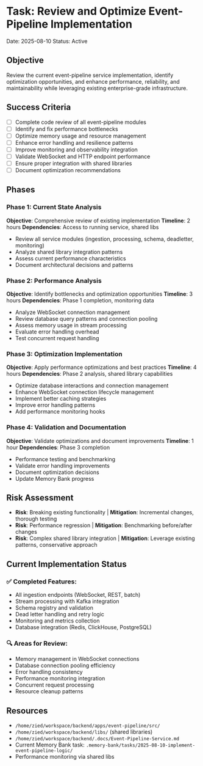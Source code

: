 # Task: Review and Optimize Event-Pipeline Implementation

Date: 2025-08-10
Status: Active

## Objective

Review the current event-pipeline service implementation, identify optimization opportunities, and enhance performance, reliability, and maintainability while leveraging existing enterprise-grade infrastructure.

## Success Criteria

- [ ] Complete code review of all event-pipeline modules
- [ ] Identify and fix performance bottlenecks
- [ ] Optimize memory usage and resource management
- [ ] Enhance error handling and resilience patterns
- [ ] Improve monitoring and observability integration
- [ ] Validate WebSocket and HTTP endpoint performance
- [ ] Ensure proper integration with shared libraries
- [ ] Document optimization recommendations

## Phases

### Phase 1: Current State Analysis

**Objective**: Comprehensive review of existing implementation
**Timeline**: 2 hours
**Dependencies**: Access to running service, shared libs

- Review all service modules (ingestion, processing, schema, deadletter, monitoring)
- Analyze shared library integration patterns
- Assess current performance characteristics
- Document architectural decisions and patterns

### Phase 2: Performance Analysis

**Objective**: Identify bottlenecks and optimization opportunities
**Timeline**: 3 hours
**Dependencies**: Phase 1 completion, monitoring data

- Analyze WebSocket connection management
- Review database query patterns and connection pooling
- Assess memory usage in stream processing
- Evaluate error handling overhead
- Test concurrent request handling

### Phase 3: Optimization Implementation

**Objective**: Apply performance optimizations and best practices
**Timeline**: 4 hours
**Dependencies**: Phase 2 analysis, shared library capabilities

- Optimize database interactions and connection management
- Enhance WebSocket connection lifecycle management
- Implement better caching strategies
- Improve error handling patterns
- Add performance monitoring hooks

### Phase 4: Validation and Documentation

**Objective**: Validate optimizations and document improvements
**Timeline**: 1 hour
**Dependencies**: Phase 3 completion

- Performance testing and benchmarking
- Validate error handling improvements
- Document optimization decisions
- Update Memory Bank progress

## Risk Assessment

- **Risk**: Breaking existing functionality | **Mitigation**: Incremental changes, thorough testing
- **Risk**: Performance regression | **Mitigation**: Benchmarking before/after changes
- **Risk**: Complex shared library integration | **Mitigation**: Leverage existing patterns, conservative approach

## Current Implementation Status

### ✅ Completed Features:

- All ingestion endpoints (WebSocket, REST, batch)
- Stream processing with Kafka integration
- Schema registry and validation
- Dead letter handling and retry logic
- Monitoring and metrics collection
- Database integration (Redis, ClickHouse, PostgreSQL)

### 🔍 Areas for Review:

- Memory management in WebSocket connections
- Database connection pooling efficiency
- Error handling consistency
- Performance monitoring integration
- Concurrent request processing
- Resource cleanup patterns

## Resources

- `/home/zied/workspace/backend/apps/event-pipeline/src/`
- `/home/zied/workspace/backend/libs/` (shared libraries)
- `/home/zied/workspace/backend/.docs/Event-Pipeline-Service.md`
- Current Memory Bank task: `.memory-bank/tasks/2025-08-10-implement-event-pipeline-logic/`
- Performance monitoring via shared libs
